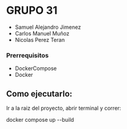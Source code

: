 # GRUPO 31
- Samuel Alejandro Jimenez
- Carlos Manuel Muñoz
- Nicolas Perez Teran

### Prerrequisitos

- DockerCompose
- Docker
 
## Como ejecutarlo:

Ir a la raiz del proyecto, abrir terminal y correr:

docker compose up --build